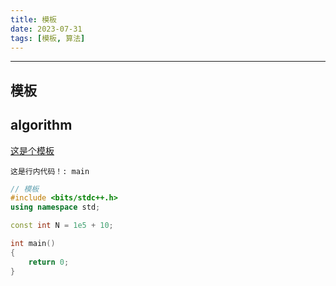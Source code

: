 ```yaml
---
title: 模板
date: 2023-07-31
tags: [模板, 算法]
---
```


---
## 模板

## algorithm

[这是个模板](https://www.acwing.com/about/)

```这是行内代码！: main```

```cpp
// 模板
#include <bits/stdc++.h>
using namespace std;

const int N = 1e5 + 10;

int main()
{
    return 0;
}
```